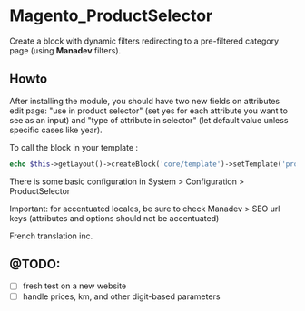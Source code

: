 # Magento_ProductSelector
Create a block with dynamic filters redirecting to a pre-filtered category page (using **Manadev** filters).

## Howto
After installing the module, you should have two new fields on attributes edit page: "use in product selector" (set yes for each attribute you want to see as an input) and "type of attribute in selector" (let default value unless specific cases like year).

To call the block in your template :

```php
echo $this->getLayout()->createBlock('core/template')->setTemplate('productselector/selector-block.phtml')->toHtml();
```

There is some basic configuration in System > Configuration > ProductSelector

Important: for accentuated locales, be sure to check Manadev > SEO url keys (attributes and options should not be accentuated)

French translation inc.

## @TODO:
- [ ] fresh test on a new website
- [ ] handle prices, km, and other digit-based parameters

